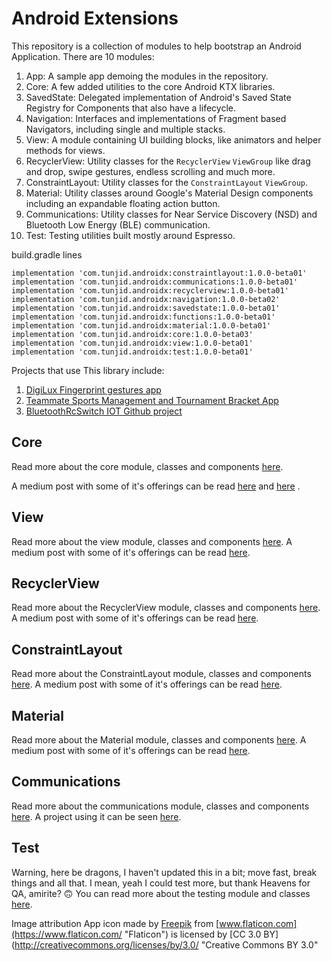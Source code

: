 # Android Extensions

This repository is a collection of modules to help bootstrap an Android Application.
There are 10 modules:

1. App: A sample app demoing the modules in the repository. 
2. Core: A few added utilities to the core Android KTX libraries.
3. SavedState: Delegated implementation of Android's Saved State Registry for Components that also have a lifecycle.
4. Navigation: Interfaces and implementations of Fragment based Navigators, including single and multiple stacks.
5. View: A module containing UI building blocks, like animators and helper methods for views.
6. RecyclerView: Utility classes for the ```RecyclerView``` ```ViewGroup``` like drag and drop, swipe gestures, endless scrolling and much more.
7. ConstraintLayout: Utility classes for the ```ConstraintLayout``` ```ViewGroup```.
8. Material: Utility classes around Google's Material Design components including an expandable floating action button.
9. Communications: Utility classes for Near Service Discovery (NSD) and Bluetooth Low Energy (BLE) communication.
10. Test: Testing utilities built mostly around Espresso.

build.gradle lines

    implementation 'com.tunjid.androidx:constraintlayout:1.0.0-beta01'
    implementation 'com.tunjid.androidx:communications:1.0.0-beta01'
    implementation 'com.tunjid.androidx:recyclerview:1.0.0-beta01'
    implementation 'com.tunjid.androidx:navigation:1.0.0-beta02'
    implementation 'com.tunjid.androidx:savedstate:1.0.0-beta01'
    implementation 'com.tunjid.androidx:functions:1.0.0-beta01'
    implementation 'com.tunjid.androidx:material:1.0.0-beta01'
    implementation 'com.tunjid.androidx:core:1.0.0-beta03'
    implementation 'com.tunjid.androidx:view:1.0.0-beta01'
    implementation 'com.tunjid.androidx:test:1.0.0-beta01'

Projects that use This library include:

1. [DigiLux Fingerprint gestures app](https://play.google.com/store/apps/details?id=com.tunjid.fingergestures)
2. [Teammate Sports Management and Tournament Bracket App](https://play.google.com/store/apps/details?id=com.mainstreetcode.teammate)
3. [BluetoothRcSwitch IOT Github project](https://github.com/tunjid/BluetoothRcSwitch)

## Core
Read more about the core module, classes and components [here](https://github.com/tunjid/Android-Extensions/blob/master/core/README.md).

A medium post with some of it's offerings can be read [here](https://medium.com/@Tunji_D/i-want-it-all-owning-the-system-window-and-consuming-insets-718b7e19960)
                                                             and [here](https://medium.com/@Tunji_D/concatenating-arbitrary-text-spans-in-android-90305ebb8e9b) .

## View
Read more about the view module, classes and components [here](https://github.com/tunjid/Android-Extensions/blob/master/view/README.md).
A medium post with some of it's offerings can be read [here](https://proandroiddev.com/creating-an-expandable-floating-action-button-in-android-6626b968559e).

## RecyclerView
Read more about the RecyclerView module, classes and components [here](https://github.com/tunjid/Android-Extensions/blob/master/recyclerview/README.md).
A medium post with some of it's offerings can be read [here](https://medium.com/@Tunji_D/composing-attributes-of-a-dynamic-recyclerview-with-functions-300064990bd4).

## ConstraintLayout
Read more about the ConstraintLayout module, classes and components [here](https://github.com/tunjid/Android-Extensions/blob/master/constraintlayout/README.md).
A medium post with some of it's offerings can be read [here](https://proandroiddev.com/sliding-along-composing-a-dynamic-reusable-viewpager-indicator-animator-f7c46d559a21).

## Material
Read more about the Material module, classes and components [here](https://github.com/tunjid/Android-Extensions/blob/master/material/README.md).
A medium post with some of it's offerings can be read [here](https://proandroiddev.com/creating-an-expandable-floating-action-button-in-android-6626b968559e).

## Communications
Read more about the communications module, classes and components [here](https://github.com/tunjid/Android-Extensions/blob/master/communications/README.md).
A project using it can be seen [here](https://github.com/tunjid/BluetoothRcSwitch).

## Test
Warning, here be dragons, I haven't updated this in a bit; move fast, break things and all that.
I mean, yeah I could test more, but thank Heavens for QA, amirite? 🙃
You can read more about the testing module and classes [here](https://github.com/tunjid/Android-Extensions/blob/master/test/README.md).

Image attribution
App icon made by [Freepik](https://www.freepik.com/?__hstc=57440181.7a5d7d3cc018b38de5851a6c095932c9.1558869007278.1558869007278.1558869007278.1&__hssc=57440181.5.1558869007279&__hsfp=1983466168 "Freepik") from [www.flaticon.com](https://www.flaticon.com/ "Flaticon") is licensed by [CC 3.0 BY](http://creativecommons.org/licenses/by/3.0/ "Creative Commons BY 3.0"
